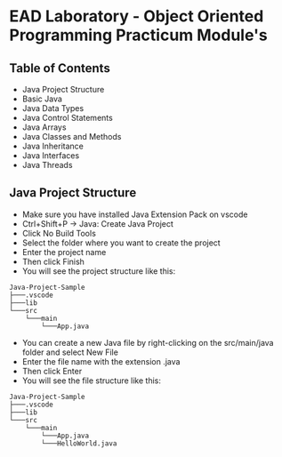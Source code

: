 # EAD Laboratory - Object Oriented Programming Practicum Module's

## Table of Contents
- Java Project Structure
- Basic Java
- Java Data Types
- Java Control Statements
- Java Arrays
- Java Classes and Methods
- Java Inheritance
- Java Interfaces
- Java Threads

## Java Project Structure
<!-- Show tutorial how to create a Java project on vscode -->
- Make sure you have installed Java Extension Pack on vscode
- Ctrl+Shift+P -> Java: Create Java Project
- Click No Build Tools
- Select the folder where you want to create the project
- Enter the project name
- Then click Finish
- You will see the project structure like this:
```
Java-Project-Sample
├───.vscode
├───lib
└───src
    └───main
        └───App.java
```
- You can create a new Java file by right-clicking on the src/main/java folder and select New File
- Enter the file name with the extension .java
- Then click Enter
- You will see the file structure like this:
```
Java-Project-Sample
├───.vscode
├───lib
└───src
    └───main
        └───App.java
        └───HelloWorld.java
```





